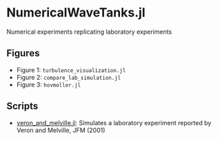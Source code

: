 # NumericalWaveTanks.jl

Numerical experiments replicating laboratory experiments

## Figures

* Figure 1: `turbulence_visualization.jl`
* Figure 2: `compare_lab_simulation.jl`
* Figure 3: `hovmoller.jl`

## Scripts

* [veron_and_melville.jl](https://github.com/glwagner/NumericalWaveTanks.jl/blob/main/sandbox/veron_and_melville.jl): Simulates a laboratory experiment reported by Veron and Melville, JFM (2001)
